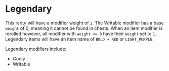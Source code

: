 # Legendary

This rarity will have a modifier weight of `1`. The Writable modifier has a base `weight` of 0, meaning it cannot be found in chests. When an item modifier is rerolled however, all modifier with `weight <= 0` have their `weight` set to `1`. Legendary items will have an item name of `BOLD + RED` or `LIGHT_PURPLE`. 

Legendary modifiers include:

- Godly
- Writable